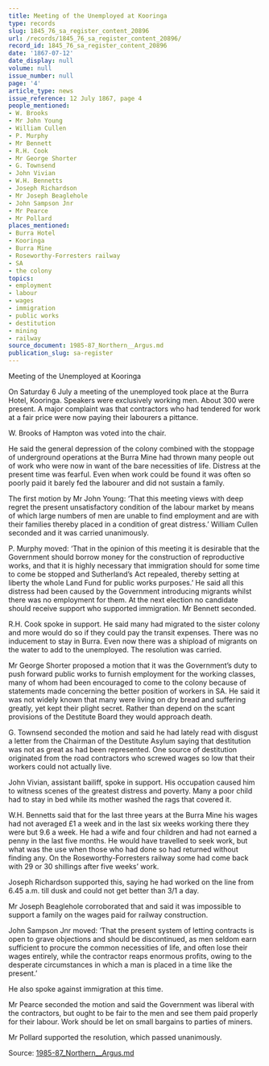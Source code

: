 ```yaml
---
title: Meeting of the Unemployed at Kooringa
type: records
slug: 1845_76_sa_register_content_20896
url: /records/1845_76_sa_register_content_20896/
record_id: 1845_76_sa_register_content_20896
date: '1867-07-12'
date_display: null
volume: null
issue_number: null
page: '4'
article_type: news
issue_reference: 12 July 1867, page 4
people_mentioned:
- W. Brooks
- Mr John Young
- William Cullen
- P. Murphy
- Mr Bennett
- R.H. Cook
- Mr George Shorter
- G. Townsend
- John Vivian
- W.H. Bennetts
- Joseph Richardson
- Mr Joseph Beaglehole
- John Sampson Jnr
- Mr Pearce
- Mr Pollard
places_mentioned:
- Burra Hotel
- Kooringa
- Burra Mine
- Roseworthy-Forresters railway
- SA
- the colony
topics:
- employment
- labour
- wages
- immigration
- public works
- destitution
- mining
- railway
source_document: 1985-87_Northern__Argus.md
publication_slug: sa-register
---
```


Meeting of the Unemployed at Kooringa

On Saturday 6 July a meeting of the unemployed took place at the Burra Hotel, Kooringa.  Speakers were exclusively working men.  About 300 were present.  A major complaint was that contractors who had tendered for work at a fair price were now paying their labourers a pittance.

W. Brooks of Hampton was voted into the chair.

He said the general depression of the colony combined with the stoppage of underground operations at the Burra Mine had thrown many people out of work who were now in want of the bare necessities of life.  Distress at the present time was fearful.  Even when work could be found it was often so poorly paid it barely fed the labourer and did not sustain a family.

The first motion by Mr John Young: ‘That this meeting views with deep regret the present unsatisfactory condition of the labour market by means of which large numbers of men are unable to find employment and are with their families thereby placed in a condition of great distress.’  William Cullen seconded and it was carried unanimously.

P. Murphy moved: ‘That in the opinion of this meeting it is desirable that the Government should borrow money for the construction of reproductive works, and that it is highly necessary that immigration should for some time to come be stopped and Sutherland’s Act repealed, thereby setting at liberty the whole Land Fund for public works purposes.’  He said all this distress had been caused by the Government introducing migrants whilst there was no employment for them.  At the next election no candidate should receive support who supported immigration.  Mr Bennett seconded.

R.H. Cook spoke in support.  He said many had migrated to the sister colony and more would do so if they could pay the transit expenses.  There was no inducement to stay in Burra.  Even now there was a shipload of migrants on the water to add to the unemployed.  The resolution was carried.

Mr George Shorter proposed a motion that it was the Government’s duty to push forward public works to furnish employment for the working classes, many of whom had been encouraged to come to the colony because of statements made concerning the better position of workers in SA.  He said it was not widely known that many were living on dry bread and suffering greatly, yet kept their plight secret.  Rather than depend on the scant provisions of the Destitute Board they would approach death.

G. Townsend seconded the motion and said he had lately read with disgust a letter from the Chairman of the Destitute Asylum saying that destitution was not as great as had been represented.  One source of destitution originated from the road contractors who screwed wages so low that their workers could not actually live.

John Vivian, assistant bailiff, spoke in support.  His occupation caused him to witness scenes of the greatest distress and poverty.  Many a poor child had to stay in bed while its mother washed the rags that covered it.

W.H. Bennetts said that for the last three years at the Burra Mine his wages had not averaged £1 a week and in the last six weeks working there they were but 9.6 a week.  He had a wife and four children and had not earned a penny in the last five months.  He would have travelled to seek work, but what was the use when those who had done so had returned without finding any.  On the Roseworthy-Forresters railway some had come back with 29 or 30 shillings after five weeks’ work.

Joseph Richardson supported this, saying he had worked on the line from 6.45 a.m. till dusk and could not get better than 3/1 a day.

Mr Joseph Beaglehole corroborated that and said it was impossible to support a family on the wages paid for railway construction.

John Sampson Jnr moved: ‘That the present system of letting contracts is open to grave objections and should be discontinued, as men seldom earn sufficient to procure the common necessities of life, and often lose their wages entirely, while the contractor reaps enormous profits, owing to the desperate circumstances in which a man is placed in a time like the present.’

He also spoke against immigration at this time.

Mr Pearce seconded the motion and said the Government was liberal with the contractors, but ought to be fair to the men and see them paid properly for their labour.  Work should be let on small bargains to parties of miners.

Mr Pollard supported the resolution, which passed unanimously.

Source: [1985-87_Northern__Argus.md](/downloads/markdown/1985-87_Northern__Argus.md)
